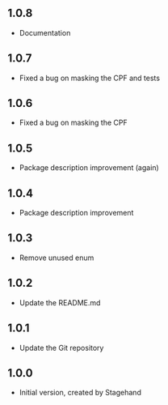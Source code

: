 ## 1.0.8
- Documentation

## 1.0.7
- Fixed a bug on masking the CPF and tests

## 1.0.6
- Fixed a bug on masking the CPF

## 1.0.5
- Package description improvement (again)

## 1.0.4
- Package description improvement

## 1.0.3
- Remove unused enum

## 1.0.2
- Update the README.md 

## 1.0.1
- Update the Git repository

## 1.0.0
- Initial version, created by Stagehand


